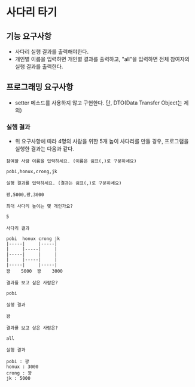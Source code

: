 # 사다리 타기

## 기능 요구사항

- 사다리 실행 결과를 출력해야한다.
- 개인별 이름을 입력하면 개인별 결과를 출력하고, "all"을 입력하면 전체 참여자의 실행 결과를 출력한다.

## 프로그래밍 요구사항

- setter 메소드를 사용하지 않고 구현한다. 단, DTO(Data Transfer Object는 제외)

### 실행 결과

- 위 요구사항에 따라 4명의 사람을 위한 5개 높이 사다리를 만들 경우, 프로그램을 실행한 결과는 다음과 같다.

```text
참여할 사람 이름을 입력하세요. (이름은 쉼표(,)로 구분하세요)

pobi,honux,crong,jk
```

```text
실행 결과를 입력하세요. (결과는 쉼표(,)로 구분하세요)

꽝,5000,꽝,3000
```

```text
최대 사다리 높이는 몇 개인가요?

5
```

```text
사다리 결과

pobi  honux crong jk  
|-----|     |-----|  
|     |-----|     |  
|-----|     |     |  
|     |-----|     |  
|-----|     |-----|  
꽝    5000  꽝    3000  
```

```text
결과를 보고 싶은 사람은?

pobi
```

```text
실행 결과

꽝
```

```text
결과를 보고 싶은 사람은?

all
```

```text
실행 결과

pobi : 꽝  
honux : 3000  
crong : 꽝  
jk : 5000  
```
